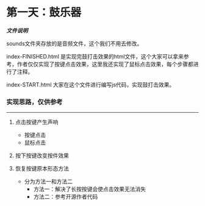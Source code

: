 # 第一天：鼓乐器

***文件说明***

sounds文件夹存放的是音频文件，这个我们不用去修改。

index-FINISHED.html 是实现完鼓打击效果的html文件，这个大家可以拿来参考，作者仅仅实现了按键点击效果，这里我还实现了鼠标点击效果，每个步骤都进行了注释。

index-START.html 大家在这个文件进行编写js代码，实现鼓打击效果。


### 实现思路，仅供参考
---

1. 点击按键产生声响
	+ 按键点击
	+ 鼠标点击
2. 按下按键改变按件效果

3. 恢复按键原本形态方法
	+ 分为方法一和方法二
		+ 方法一：解决了长按按键会使点击效果无法消失
		+ 方法二：参考开源作者代码
